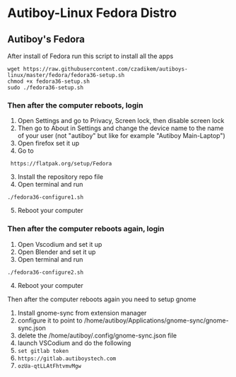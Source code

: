 # Autiboy-Linux Fedora Distro

## Autiboy's Fedora
After install of Fedora run this script to install all the apps
```
wget https://raw.githubusercontent.com/czadikem/autiboys-linux/master/fedora/fedora36-setup.sh
chmod +x fedora36-setup.sh
sudo ./fedora36-setup.sh
```

### Then after the computer reboots, login
1. Open Settings and go to Privacy, Screen lock, then disable screen lock
2. Then go to About in Settings and change the device name to the name of your user (not "autiboy" but like for example "Autiboy Main-Laptop")
3. Open firefox set it up
4. Go to

``` https://flatpak.org/setup/Fedora```

3. Install the repository repo file
4. Open terminal and run

```./fedora36-configure1.sh```

5. Reboot your computer

### Then after the computer reboots again, login
1. Open Vscodium and set it up
2. Open Blender and set it up
3. Open terminal and run

```./fedora36-configure2.sh```

4. Reboot your computer

Then after the computer reboots again you need to setup gnome
1. Install gnome-sync from extension manager
2. configure it to point to /home/autiboy/Applications/gnome-sync/gnome-sync.json
3. delete the /home/autiboy/.config/gnome-sync.json file
4. launch VSCodium and do the following
1. ```set gitlab token```
2. ```https://gitlab.autiboystech.com```
3. ```ozUa-qtLLAtFhtvmvMgw```
